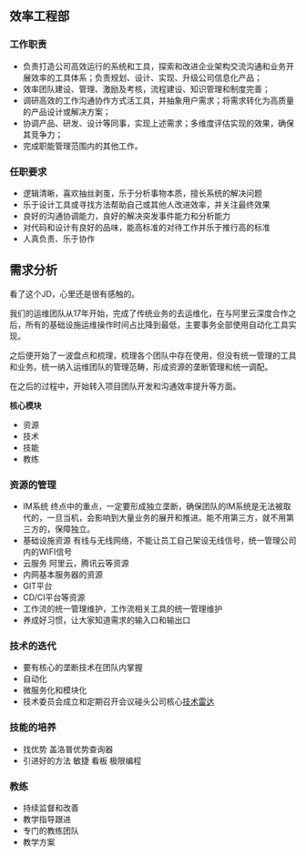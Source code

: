 ## 效率工程部

### 工作职责

* 负责打造公司高效运行的系统和工具，探索和改进企业架构交流沟通和业务开展效率的工具体系；负责规划、设计、实现、升级公司信息化产品；
* 效率团队建设、管理、激励及考核，流程建设、知识管理和制度完善；
* 调研高效的工作沟通协作方式活工具，并抽象用户需求；将需求转化为高质量的产品设计或解决方案；
* 协调产品、研发、设计等同事，实现上述需求；多维度评估实现的效果，确保其竞争力；
* 完成职能管理范围内的其他工作。

### 任职要求

* 逻辑清晰，喜欢抽丝剥茧，乐于分析事物本质，擅长系统的解决问题
* 乐于设计工具或寻找方法帮助自己或其他人改进效率，并关注最终效果
* 良好的沟通协调能力，良好的解决突发事件能力和分析能力
* 对代码和设计有良好的品味，能高标准的对待工作并乐于推行高的标准
* 人真负责、乐于协作


## 需求分析

看了这个JD，心里还是很有感触的。

我们的运维团队从17年开始，完成了传统业务的去运维化，在与阿里云深度合作之后，所有的基础设施运维操作时间占比降到最低，主要事务全部使用自动化工具实现。

之后便开始了一波盘点和梳理，梳理各个团队中存在使用，但没有统一管理的工具和业务。统一纳入运维团队的管理范畴，形成资源的垄断管理和统一调配。

在之后的过程中，开始转入项目团队开发和沟通效率提升等方面。

**核心模块**

* 资源
* 技术
* 技能
* 教练

### 资源的管理

* IM系统 终点中的重点，一定要形成独立垄断，确保团队的IM系统是无法被取代的，一旦当机，会影响到大量业务的展开和推进。能不用第三方，就不用第三方的，保障独立。
* 基础设施资源 有线与无线网络，不能让员工自己架设无线信号，统一管理公司内的WIFI信号
* 云服务 阿里云，腾讯云等资源
* 内网基本服务器的资源
* GIT平台
* CD/CI平台等资源
* 工作流的统一管理维护，工作流相关工具的统一管理维护
* 养成好习惯，让大家知道需求的输入口和输出口

### 技术的迭代
* 要有核心的垄断技术在团队内掌握
* 自动化
* 微服务化和模块化
* 技术委员会成立和定期召开会议碰头公司核心[技术雷达](http://radar.teamtime.cc/)

### 技能的培养
* 找优势 盖洛普优势查询器
* 引进好的方法 敏捷 看板 极限编程 

### 教练
* 持续监督和改善
* 教学指导跟进
* 专门的教练团队
* 教学方案

